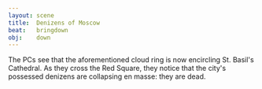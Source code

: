 ```yaml
---
layout: scene
title:  Denizens of Moscow
beat:   bringdown
obj:    down
---
```



The PCs see that the aforementioned cloud ring is now encircling St. Basil's Cathedral.
As they cross the Red Square,
they notice that the city's possessed denizens are collapsing en masse: they are dead.




















